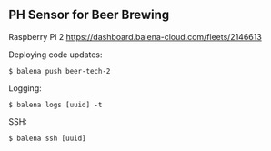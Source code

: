 ## PH Sensor for Beer Brewing

Raspberry Pi 2
https://dashboard.balena-cloud.com/fleets/2146613

Deploying code updates:
```
$ balena push beer-tech-2
```

Logging:
```
$ balena logs [uuid] -t
```

SSH:
```
$ balena ssh [uuid] 
```



